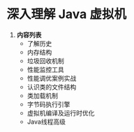 # 深入理解 Java 虚拟机

1. **内容列表**
	* 了解历史
	* 内存结构
	* 垃圾回收机制
	* 性能监控工具
	* 性能调优案例实战
	* 认识类的文件结构
	* 类加载机制
	* 字节码执行引擎
	* 虚拟机编译及运行时优化
	* Java线程高级